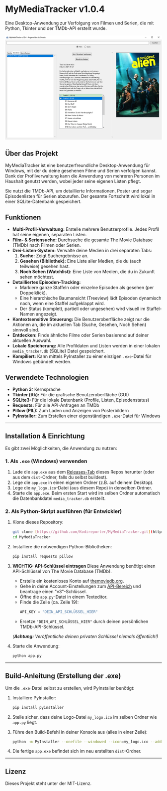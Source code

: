# MyMediaTracker v1.0.4

Eine Desktop-Anwendung zur Verfolgung von Filmen und Serien, die mit Python, Tkinter und der TMDb-API erstellt wurde.

![Screenshot der Anwendung](screenshot.png)

## Über das Projekt

MyMediaTracker ist eine benutzerfreundliche Desktop-Anwendung für Windows, mit der du deine gesehenen Filme und Serien verfolgen kannst. Dank der Profilverwaltung kann die Anwendung von mehreren Personen im Haushalt genutzt werden, wobei jeder seine eigenen Listen pflegt.

Sie nutzt die TMDb-API, um detaillierte Informationen, Poster und sogar Episodenlisten für Serien abzurufen. Der gesamte Fortschritt wird lokal in einer SQLite-Datenbank gespeichert.

## Funktionen

* **Multi-Profil-Verwaltung:** Erstelle mehrere Benutzerprofile. Jedes Profil hat seine eigenen, separaten Listen.
* **Film- & Seriensuche:** Durchsuche die gesamte The Movie Database (TMDb) nach Filmen oder Serien.
* **Drei-Listen-System:** Verwalte deine Medien in drei separaten Tabs:
    1.  **Suche:** Zeigt Suchergebnisse an.
    2.  **Gesehen (Bibliothek):** Eine Liste aller Medien, die du (auch teilweise) gesehen hast.
    3.  **Noch Sehen (Watchlist):** Eine Liste von Medien, die du in Zukunft sehen möchtest.
* **Detailliertes Episoden-Tracking:**
    * Markiere ganze Staffeln oder einzelne Episoden als gesehen (per Doppelklick).
    * Eine hierarchische Baumansicht (Treeview) lädt Episoden dynamisch nach, wenn eine Staffel aufgeklappt wird.
    * Der Status (komplett, partiell oder ungesehen) wird visuell im Staffel-Namen angezeigt.
* **Kontextsensitive Steuerung:** Die Benutzeroberfläche zeigt nur die Aktionen an, die im aktuellen Tab (Suche, Gesehen, Noch Sehen) sinnvoll sind.
* **Entdecken:** Finde ähnliche Filme oder Serien basierend auf deiner aktuellen Auswahl.
* **Lokale Speicherung:** Alle Profildaten und Listen werden in einer lokalen `media_tracker.db` (SQLite) Datei gespeichert.
* **Kompiliert:** Kann mittels PyInstaller zu einer einzigen `.exe`-Datei für Windows gebündelt werden.

## Verwendete Technologien

* **Python 3:** Kernsprache
* **Tkinter (ttk):** Für die grafische Benutzeroberfläche (GUI)
* **SQLite3:** Für die lokale Datenbank (Profile, Listen, Episodenstatus)
* **Requests:** Für alle API-Anfragen an TMDb
* **Pillow (PIL):** Zum Laden und Anzeigen von Posterbildern
* **PyInstaller:** Zum Erstellen einer eigenständigen `.exe`-Datei für Windows

---

## Installation & Einrichtung

Es gibt zwei Möglichkeiten, die Anwendung zu nutzen:

### 1. Als `.exe` (Windows) verwenden

1.  Lade die `app.exe` aus dem [Releases-Tab](https://github.com/Kodireporter/MYMediaTracker/releases) dieses Repos herunter (oder aus dem `dist`-Ordner, falls du selbst buildest).
2.  Lege die `app.exe` in einen eigenen Ordner (z.B. auf deinem Desktop).
3.  Lege die `my_logo.ico`-Datei (aus diesem Repo) in denselben Ordner.
4.  Starte die `app.exe`. Beim ersten Start wird im selben Ordner automatisch die Datenbankdatei `media_tracker.db` erstellt.

### 2. Als Python-Skript ausführen (für Entwickler)

1.  Klone dieses Repository:
    ```bash
    git clone [https://github.com/Kodireporter/MyMediaTracker.git](https://github.com/Kodireporter/MyMediaTracker.git)
    cd MyMediaTracker
    ```

2.  Installiere die notwendigen Python-Bibliotheken:
    ```bash
    pip install requests pillow
    ```

3.  **WICHTIG: API-Schlüssel eintragen**
    Diese Anwendung benötigt einen API-Schlüssel von The Movie Database (TMDb).

    * Erstelle ein kostenloses Konto auf [themoviedb.org](https://www.themoviedb.org/).
    * Gehe in deine Account-Einstellungen zum [API-Bereich](https://www.themoviedb.org/settings/api) und beantrage einen "v3"-Schlüssel.
    * Öffne die `app.py`-Datei in einem Texteditor.
    * Finde die Zeile (ca. Zeile 19):
        ```python
        API_KEY = "DEIN_API_SCHLÜSSEL_HIER" 
        ```
    * Ersetze `"DEIN_API_SCHLÜSSEL_HIER"` durch deinen persönlichen TMDb-API-Schlüssel.

    *(**Achtung:** Veröffentliche deinen privaten Schlüssel niemals öffentlich!)*

4.  Starte die Anwendung:
    ```bash
    python app.py
    ```

---

## Build-Anleitung (Erstellung der .exe)

Um die `.exe`-Datei selbst zu erstellen, wird PyInstaller benötigt:

1.  Installiere PyInstaller:
    ```bash
    pip install pyinstaller
    ```

2.  Stelle sicher, dass deine Logo-Datei `my_logo.ico` im selben Ordner wie `app.py` liegt.

3.  Führe den Build-Befehl in deiner Konsole aus (alles in einer Zeile):
    ```bash
    python -m PyInstaller --onefile --windowed --icon=my_logo.ico --add-data "my_logo.ico;." --hidden-import=requests --hidden-import=PIL app.py
    ```

4.  Die fertige `app.exe` befindet sich im neu erstellten `dist`-Ordner.

---

## Lizenz

Dieses Projekt steht unter der MIT-Lizenz.



